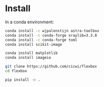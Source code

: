 # Install

In a conda environment:

```bash
conda install -c wjpalenstijn astra-toolbox
conda install -c conda-forge xraylib=3.3.0
conda install -c conda-forge toml
conda install scikit-image

conda install matplotlib
conda install imageio

git clone https://github.com/cicwi/flexbox
cd flexbox

pip install -e .
```
